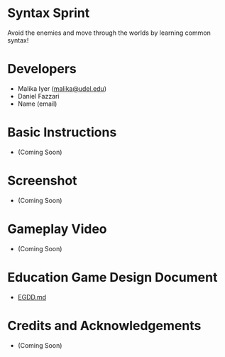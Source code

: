 # Syntax Sprint

Avoid the enemies and move through the worlds by learning common syntax!

# Developers
- Malika Iyer (malika@udel.edu)
- Daniel Fazzari
- Name (email)

# Basic Instructions
- (Coming Soon)

# Screenshot
- (Coming Soon)

# Gameplay Video
- (Coming Soon)

# Education Game Design Document
- [EGDD.md](syntax-sprint/EGDD.md)

# Credits and Acknowledgements
- (Coming Soon)
